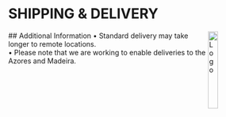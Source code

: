 # SHIPPING & DELIVERY
<img alt="Logo" align="right" src="https://i.postimg.cc/XqH9nsvw/SPORTS-EXPRESS-logos-transparent.png" width="20%" />
## Additional Information
• Standard delivery may take longer to remote locations.
<br>
• Please note that we are working to enable deliveries to the Azores and Madeira.
